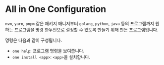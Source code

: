 # All in One Configuration

`nvm`, `yarn`, `pnpm` 같은 패키지 매니저부터 `golang`, `python`, `java` 등의 프로그램까지 원하는 프로그램을 명령 한두번으로 설정할 수 있도록 만들기 위해 만든 프로그램입니다.

명령은 다음과 같이 구성됩니다.

- `one help`: 프로그램 명령을 보여줍니다.
- `one install <app>`: `<app>`을 설치합니다.
